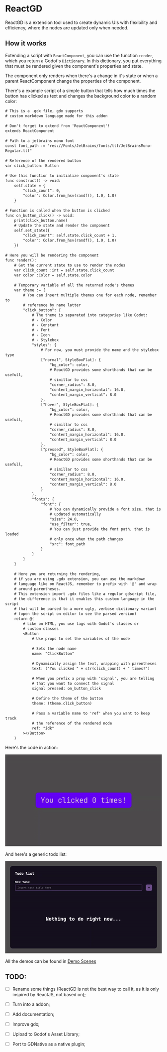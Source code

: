 # ReactGD
ReactGD is a extension tool used to create dynamic UIs with flexibility and efficiency, where the nodes are updated only when needed.

## How it works
Extending a script with `ReactComponent`, you can use the function `render`, which you return a Godot's `Dictionary`.
In this dictionary, you put everything that must be rendered given the component's properties and state.

The component only renders when there's a change in it's state or when a parent ReactComponent change the properties of the component.

There's a example script of a simple button that tells how much times the button has clicked as text and changes the background color to a random color:

```gdscript
# This is a .gdx file, gdx supports
# custom markdown language made for this addon

# Don't forget to extend from 'ReactComponent'!
extends ReactComponent

# Path to a jetbrains mono font
const font_path := "res://Fonts/JetBrains/fonts/ttf/JetBrainsMono-Regular.ttf"

# Reference of the rendered button
var click_button: Button

# Use this function to initialize component's state
func construct() -> void:
	self.state = {
		"click_count": 0,
		"color": Color.from_hsv(randf(), 1.0, 1.0)
	}

# Function is called when the button is clicked
func on_button_click() -> void:
	print(click_button.name)
	# Update the state and render the component
	self.set_state({
		"click_count": self.state.click_count + 1,
		"color": Color.from_hsv(randf(), 1.0, 1.0)
	})

# Here you will be rendering the component
func render():
	# Get the current state to use to render the nodes
	var click_count :int = self.state.click_count
	var color :Color = self.state.color

	# Temporary variable of all the returned node's themes
	var theme := {
		# You can insert multiple themes one for each node, remember to
		# reference by name latter
		"click_button": {
			# The theme is separated into categories like Godot:
			# - Color
			# - Constant
			# - Font
			# - Icon
			# - Stylebox
			"styles": {
				# For now, you must provide the name and the stylebox type
				["normal", StyleBoxFlat]: {
					"bg_color": color,
					# ReactGD provides some shorthands that can be usefull,
					# simillar to css
					"corner_radius": 8.0,
					"content_margin_horizontal": 16.0,
					"content_margin_vertical": 8.0
				},
				["hover", StyleBoxFlat]: {
					"bg_color": color,
					# ReactGD provides some shorthands that can be usefull,
					# simillar to css
					"corner_radius": 8.0,
					"content_margin_horizontal": 16.0,
					"content_margin_vertical": 8.0
				},
				["pressed", StyleBoxFlat]: {
					"bg_color": color,
					# ReactGD provides some shorthands that can be usefull,
					# simillar to css
					"corner_radius": 8.0,
					"content_margin_horizontal": 16.0,
					"content_margin_vertical": 8.0
				}
			},
			"fonts": {
				"font": {
					# You can dynamically provide a font size, that is
					# updated automatically
					"size": 24.0,
					"use_filter": true,
					# You can just provide the font path, that is loaded
					# only once when the path changes
					"src": font_path
				}
			}
		}
	}

	# Here you are returning the rendering,
	# if you are using .gdx extension, you can use the markdown
	# language like on ReactJS, remember to prefix with '@' and wrap
	# around parentheses.
	# This extension import .gdx files like a regular gdscript file,
	# the difference is that it enables this custom language in the script
	# that will be parsed to a more ugly, verbose dictionary variant
	# (open the script on editor to see the parsed version)
	return @(
		# Like on HTML, you use tags with Godot's classes or
		# custom classes
		<Button
			# Use props to set the variables of the node

			# Sets the node name
			name: "ClickButton"

			# Dynamically assign the text, wrapping with parentheses
			text: ("You clicked " + str(click_count) + " times!")

			# When you prefix a prop with 'signal', you are telling
			# that you want to connect the signal
			signal pressed: on_button_click

			# Define the theme of the button
			theme: (theme.click_button)

			# Pass a variable name to 'ref' when you want to keep track
			# the reference of the rendered node
			ref: "idk"
		></Button>
	)
```
Here's the code in action:

![alt text](Demo%20Images/ClickButton.gif)

And here's a generic todo list:

![alt text](Demo%20Images/TodoList.gif)

All the demos can be found in [Demo Scenes](Demo%20Scenes)

## TODO:
- [ ] Rename some things (ReactGD is not the best way to call it, as it is only inspired by ReactJS, not based on);
- [ ] Turn into a addon;
- [ ] Add documentation;
- [ ] Improve gdx;
- [ ] Upload to Godot's Asset Library;
- [ ] Port to GDNative as a native plugin;

